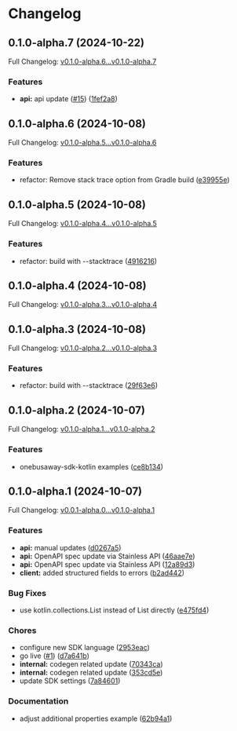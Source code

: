 # Changelog

## 0.1.0-alpha.7 (2024-10-22)

Full Changelog: [v0.1.0-alpha.6...v0.1.0-alpha.7](https://github.com/OneBusAway/kotlin-sdk/compare/v0.1.0-alpha.6...v0.1.0-alpha.7)

### Features

* **api:** api update ([#15](https://github.com/OneBusAway/kotlin-sdk/issues/15)) ([1fef2a8](https://github.com/OneBusAway/kotlin-sdk/commit/1fef2a8ad8b8a5241a4aff8f4600b9fe7e7f9d22))

## 0.1.0-alpha.6 (2024-10-08)

Full Changelog: [v0.1.0-alpha.5...v0.1.0-alpha.6](https://github.com/OneBusAway/kotlin-sdk/compare/v0.1.0-alpha.5...v0.1.0-alpha.6)

### Features

* refactor: Remove stack trace option from Gradle build ([e39955e](https://github.com/OneBusAway/kotlin-sdk/commit/e39955ec751d7a3658ce8e74171bc7fcd4cd0e81))

## 0.1.0-alpha.5 (2024-10-08)

Full Changelog: [v0.1.0-alpha.4...v0.1.0-alpha.5](https://github.com/OneBusAway/kotlin-sdk/compare/v0.1.0-alpha.4...v0.1.0-alpha.5)

### Features

* refactor: build with --stacktrace ([4916216](https://github.com/OneBusAway/kotlin-sdk/commit/4916216c0c84bd94be49e5622dd35150b477a347))

## 0.1.0-alpha.4 (2024-10-08)

Full Changelog: [v0.1.0-alpha.3...v0.1.0-alpha.4](https://github.com/OneBusAway/kotlin-sdk/compare/v0.1.0-alpha.3...v0.1.0-alpha.4)

## 0.1.0-alpha.3 (2024-10-08)

Full Changelog: [v0.1.0-alpha.2...v0.1.0-alpha.3](https://github.com/OneBusAway/kotlin-sdk/compare/v0.1.0-alpha.2...v0.1.0-alpha.3)

### Features

* refactor: build with --stacktrace ([29f63e6](https://github.com/OneBusAway/kotlin-sdk/commit/29f63e657652e07651243c9b6c86aed8059bcdb1))

## 0.1.0-alpha.2 (2024-10-07)

Full Changelog: [v0.1.0-alpha.1...v0.1.0-alpha.2](https://github.com/OneBusAway/kotlin-sdk/compare/v0.1.0-alpha.1...v0.1.0-alpha.2)

### Features

* onebusaway-sdk-kotlin examples ([ce8b134](https://github.com/OneBusAway/kotlin-sdk/commit/ce8b1344ce5dbed960a7e3c652e9ff6e17ebc6d0))

## 0.1.0-alpha.1 (2024-10-07)

Full Changelog: [v0.0.1-alpha.0...v0.1.0-alpha.1](https://github.com/OneBusAway/kotlin-sdk/compare/v0.0.1-alpha.0...v0.1.0-alpha.1)

### Features

* **api:** manual updates ([d0267a5](https://github.com/OneBusAway/kotlin-sdk/commit/d0267a5f06efcbab817698acb063a9fbea1805c5))
* **api:** OpenAPI spec update via Stainless API ([46aae7e](https://github.com/OneBusAway/kotlin-sdk/commit/46aae7ef7c7a67af16d997c9e17558adb8377e06))
* **api:** OpenAPI spec update via Stainless API ([12a89d3](https://github.com/OneBusAway/kotlin-sdk/commit/12a89d388b5ba7a184dcea6c4947184319228e05))
* **client:** added structured fields to errors ([b2ad442](https://github.com/OneBusAway/kotlin-sdk/commit/b2ad442cff5aee1e35514db58743bdab5dc2d698))


### Bug Fixes

* use kotlin.collections.List instead of List directly ([e475fd4](https://github.com/OneBusAway/kotlin-sdk/commit/e475fd415edbdb7bde7470bda1e88388fd9f730e))


### Chores

* configure new SDK language ([2953eac](https://github.com/OneBusAway/kotlin-sdk/commit/2953eac8695259a185948c25f098a9c2e0a470b3))
* go live ([#1](https://github.com/OneBusAway/kotlin-sdk/issues/1)) ([d7a641b](https://github.com/OneBusAway/kotlin-sdk/commit/d7a641bbc3828e3c3bdac88bc5b86be6a8e9c4da))
* **internal:** codegen related update ([70343ca](https://github.com/OneBusAway/kotlin-sdk/commit/70343ca34bd378681943257c700bd076adf2871a))
* **internal:** codegen related update ([353cd5e](https://github.com/OneBusAway/kotlin-sdk/commit/353cd5e609f5a65b9469e20768a0c8a8f5e7dff0))
* update SDK settings ([7a84601](https://github.com/OneBusAway/kotlin-sdk/commit/7a846012727eb202e0a7f4bc84f8c125ca351835))


### Documentation

* adjust additional properties example ([62b94a1](https://github.com/OneBusAway/kotlin-sdk/commit/62b94a1ddf192c27a495be308100aeb056a57d2e))
